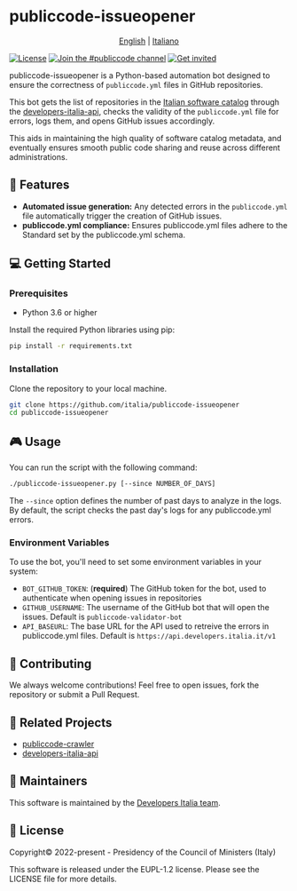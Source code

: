 # publiccode-issueopener

<p align="center">
  <a href="README.md">English</a> | 
  <a href="README.it.md">Italiano</a>
</p>

[![License](https://img.shields.io/github/license/italia/publiccode-issueopener.svg)](https://github.com/italia/publiccode-issueopener/blob/main/LICENSE)
[![Join the #publiccode channel](https://img.shields.io/badge/Slack%20channel-%23publiccode-blue.svg)](https://app.slack.com/client/T6C27AXE0/CAM3F785T)
[![Get invited](https://slack.developers.italia.it/badge.svg)](https://slack.developers.italia.it/)

publiccode-issueopener is a Python-based automation bot designed to ensure the correctness
of `publiccode.yml` files in GitHub repositories.

This bot gets the list of repositories in the [Italian software catalog](https://developers.italia.it/en/search)
through the [developers-italia-api](https://github.com/italia/developers-italia-api),
checks the validity of the `publiccode.yml` file for errors, logs them, and opens GitHub issues
accordingly.

This aids in maintaining the high quality of software catalog metadata, and eventually
ensures smooth public code sharing and reuse across different administrations.

## 🚀 Features

- **Automated issue generation:** Any detected errors in the `publiccode.yml` file
automatically trigger the creation of GitHub issues.
- **publiccode.yml compliance:** Ensures publiccode.yml files adhere to the Standard set
by the publiccode.yml schema.

## 💻 Getting Started

### Prerequisites

- Python 3.6 or higher

Install the required Python libraries using pip:

```bash
pip install -r requirements.txt
```

### Installation

Clone the repository to your local machine.

```bash
git clone https://github.com/italia/publiccode-issueopener
cd publiccode-issueopener
```

## 🎮 Usage

You can run the script with the following command:

```bash
./publiccode-issueopener.py [--since NUMBER_OF_DAYS]

```

The `--since` option defines the number of past days to analyze in the logs.
By default, the script checks the past day's logs for any publiccode.yml errors.

### Environment Variables

To use the bot, you'll need to set some environment variables in your system:

- `BOT_GITHUB_TOKEN`: (**required**) The GitHub token for the bot, used to authenticate when opening issues in repositories
- `GITHUB_USERNAME`: The username of the GitHub bot that will open the issues. Default is `publiccode-validator-bot`
- `API_BASEURL`: The base URL for the API used to retreive the errors in publiccode.yml files. Default is `https://api.developers.italia.it/v1`

## 🤝 Contributing

We always welcome contributions! Feel free to open issues, fork the repository or submit a Pull Request.

## 🔗 Related Projects

* [publiccode-crawler](https://github.com/italia/publiccode-crawler)
* [developers-italia-api](https://github.com/italia/developers-italia-api)

## 👥 Maintainers

This software is maintained by the [Developers Italia team](https://developers.italia.it).

## 📄 License

Copyright© 2022-present - Presidency of the Council of Ministers (Italy)

This software is released under the EUPL-1.2 license. Please see the LICENSE file for more details.
